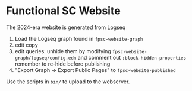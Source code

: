 # Functional SC Website 

The 2024-era website is generated from [Logseq](https://logseq.com/)

1. Load the Logseq graph found in `fpsc-website-graph`
2. edit copy
3. edit queries: unhide them by modifying `fpsc-website-graph/logseq/config.edn` and comment out `:block-hidden-properties` remember to re-hide before publishing
4. "Export Graph -> Export Public Pages" to `fpsc-website-published`

Use the scripts in `bin/` to upload to the webserver.

